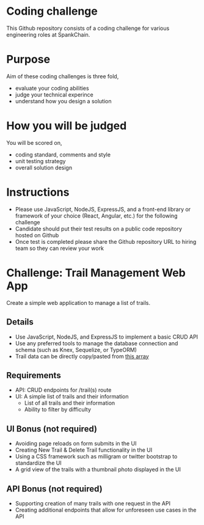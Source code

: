 # Coding challenge
This Github repository consists of a coding challenge for various engineering roles at SpankChain.

# Purpose
Aim of these coding challenges is three fold,

- evaluate your coding abilities
- judge your technical experince
- understand how you design a solution

# How you will be judged
You will be scored on,

- coding standard, comments and style
- unit testing strategy
- overall solution design

# Instructions

- Please use JavaScript, NodeJS, ExpressJS, and a front-end library or framework of your choice (React, Angular, etc.) for the following challenge
- Candidate should put their test results on a public code repository hosted on Github
- Once test is completed please share the Github repository URL to hiring team so they can review your work

# Challenge: Trail Management Web App

Create a simple web application to manage a list of trails.

## Details

- Use JavaScript, NodeJS, and ExpressJS to implement a basic CRUD API
- Use any preferred tools to manage the database connection and schema (such as Knex, Sequelize, or TypeORM)
- Trail data can be directly copy/pasted from [this array](https://gist.githubusercontent.com/pdubs/6df6ad3b3bb5640875fab5234dacdb30/raw/17ced06db226b9486dca46f18c8fe94f41887000/response.js)

## Requirements

- API: CRUD endpoints for /trail(s) route 
- UI: A simple list of trails and their information
  - List of all trails and their information
  - Ability to filter by difficulty

## UI Bonus (not required)

- Avoiding page reloads on form submits in the UI
- Creating New Trail & Delete Trail functionality in the UI
- Using a CSS framework such as milligram or twitter bootstrap to standardize the UI
- A grid view of the trails with a thumbnail photo displayed in the UI

## API Bonus (not required)

- Supporting creation of many trails with one request in the API
- Creating additional endpoints that allow for unforeseen use cases in the API
